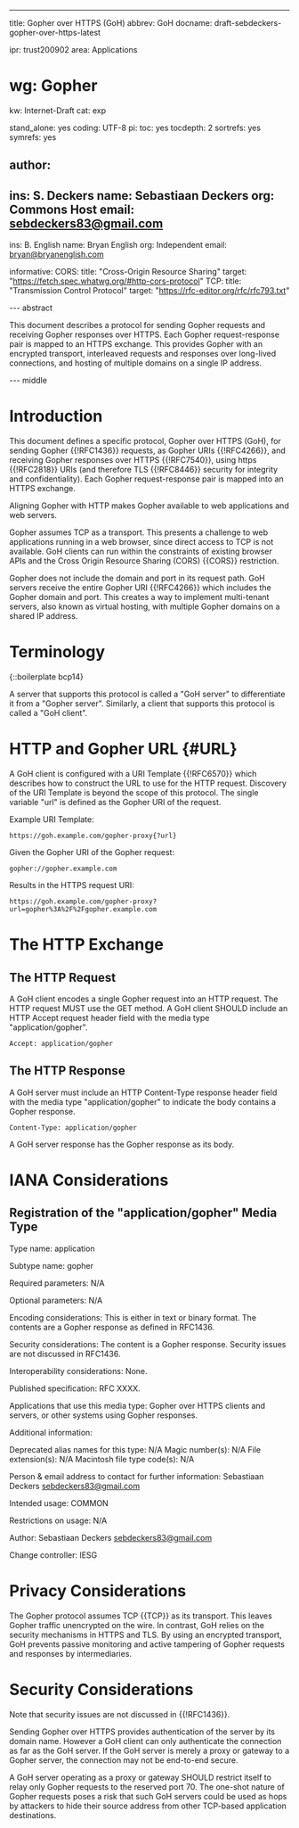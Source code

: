 ---
title: Gopher over HTTPS (GoH)
abbrev: GoH
docname: draft-sebdeckers-gopher-over-https-latest

ipr: trust200902
area: Applications
# wg: Gopher
kw: Internet-Draft
cat: exp

stand_alone: yes
coding: UTF-8
pi:
  toc: yes
  tocdepth: 2
  sortrefs: yes
  symrefs: yes

author:
-
  ins: S. Deckers
  name: Sebastiaan Deckers
  org: Commons Host
  email: sebdeckers83@gmail.com
-
  ins: B. English
  name: Bryan English
  org: Independent
  email: bryan@bryanenglish.com

informative:
  CORS:
    title: "Cross-Origin Resource Sharing"
    target: "https://fetch.spec.whatwg.org/#http-cors-protocol"
  TCP:
    title: "Transmission Control Protocol"
    target: "https://rfc-editor.org/rfc/rfc793.txt"

--- abstract

This document describes a protocol for sending Gopher requests and receiving Gopher responses over HTTPS. Each Gopher request-response pair is mapped to an HTTPS exchange. This provides Gopher with an encrypted transport, interleaved requests and responses over long-lived connections, and hosting of multiple domains on a single IP address.

--- middle

# Introduction

This document defines a specific protocol, Gopher over HTTPS (GoH), for sending Gopher {{!RFC1436}} requests, as Gopher URIs {{!RFC4266}}, and receiving Gopher responses over HTTPS {{!RFC7540}}, using https {{!RFC2818}} URIs (and therefore TLS {{!RFC8446}} security for integrity and confidentiality). Each Gopher request-response pair is mapped into an HTTPS exchange.

Aligning Gopher with HTTP makes Gopher available to web applications and web servers.

Gopher assumes TCP as a transport. This presents a challenge to web applications running in a web browser, since direct access to TCP is not available. GoH clients can run within the constraints of existing browser APIs and the Cross Origin Resource Sharing (CORS) {{CORS}} restriction.

Gopher does not include the domain and port in its request path. GoH servers receive the entire Gopher URI {{!RFC4266}} which includes the Gopher domain and port. This creates a way to implement multi-tenant servers, also known as virtual hosting, with multiple Gopher domains on a shared IP address.

# Terminology

{::boilerplate bcp14}

A server that supports this protocol is called a "GoH server" to differentiate it from a "Gopher server". Similarly, a client that supports this protocol is called a "GoH client".

# HTTP and Gopher URL {#URL}

A GoH client is configured with a URI Template {{!RFC6570}} which describes how to construct the URL to use for the HTTP request. Discovery of the URI Template is beyond the scope of this protocol. The single variable "url" is defined as the Gopher URI of the request.

Example URI Template:

    https://goh.example.com/gopher-proxy{?url}

Given the Gopher URI of the Gopher request:

    gopher://gopher.example.com

Results in the HTTPS request URI:

    https://goh.example.com/gopher-proxy?url=gopher%3A%2F%2Fgopher.example.com

# The HTTP Exchange

## The HTTP Request

A GoH client encodes a single Gopher request into an HTTP request. The HTTP request MUST use the GET method. A GoH client SHOULD include an HTTP Accept request header field with the media type "application/gopher".

    Accept: application/gopher

## The HTTP Response

A GoH server must include an HTTP Content-Type response header field with the media type "application/gopher" to indicate the body contains a Gopher response.

    Content-Type: application/gopher

A GoH server response has the Gopher response as its body.

# IANA Considerations

## Registration of the "application/gopher" Media Type

Type name: application

Subtype name: gopher

Required parameters: N/A

Optional parameters: N/A

Encoding considerations: This is either in text or binary format. The contents are a Gopher response as defined in RFC1436.

Security considerations: The content is a Gopher response. Security issues are not discussed in RFC1436.

Interoperability considerations: None.

Published specification: RFC XXXX.

Applications that use this media type:
  Gopher over HTTPS clients and servers, or other systems using Gopher responses.

Additional information:

  Deprecated alias names for this type: N/A
  Magic number(s): N/A
  File extension(s): N/A
  Macintosh file type code(s): N/A

Person & email address to contact for further information:
  Sebastiaan Deckers <sebdeckers83@gmail.com>

Intended usage: COMMON

Restrictions on usage: N/A

Author: Sebastiaan Deckers <sebdeckers83@gmail.com>

Change controller: IESG

# Privacy Considerations

The Gopher protocol assumes TCP {{TCP}} as its transport. This leaves Gopher traffic unencrypted on the wire. In contrast, GoH relies on the security mechanisms in HTTPS and TLS. By using an encrypted transport, GoH prevents passive monitoring and active tampering of Gopher requests and responses by intermediaries.

# Security Considerations

Note that security issues are not discussed in {{!RFC1436}}.

Sending Gopher over HTTPS provides authentication of the server by its domain name. However a GoH client can only authenticate the connection as far as the GoH server. If the GoH server is merely a proxy or gateway to a Gopher server, the connection may not be end-to-end secure.

A GoH server operating as a proxy or gateway SHOULD restrict itself to relay only Gopher requests to the reserved port 70. The one-shot nature of Gopher requests poses a risk that such GoH servers could be used as hops by attackers to hide their source address from other TCP-based application destinations.
